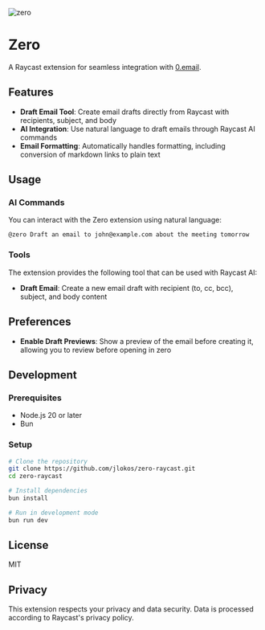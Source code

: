 

![zero](https://github.com/user-attachments/assets/9834a496-4642-4f77-9a59-71e7a298f644)

# Zero

A Raycast extension for seamless integration with [0.email](https://0.email).

## Features

- **Draft Email Tool**: Create email drafts directly from Raycast with recipients, subject, and body
- **AI Integration**: Use natural language to draft emails through Raycast AI commands
- **Email Formatting**: Automatically handles formatting, including conversion of markdown links to plain text

## Usage

### AI Commands
You can interact with the Zero extension using natural language:

```
@zero Draft an email to john@example.com about the meeting tomorrow
```

### Tools
The extension provides the following tool that can be used with Raycast AI:

- **Draft Email**: Create a new email draft with recipient (to, cc, bcc), subject, and body content

## Preferences

- **Enable Draft Previews**: Show a preview of the email before creating it, allowing you to review before opening in zero

## Development

### Prerequisites
- Node.js 20 or later
- Bun

### Setup
```bash
# Clone the repository
git clone https://github.com/jlokos/zero-raycast.git
cd zero-raycast

# Install dependencies
bun install

# Run in development mode
bun run dev
```

## License

MIT

## Privacy

This extension respects your privacy and data security. Data is processed according to Raycast's privacy policy.
